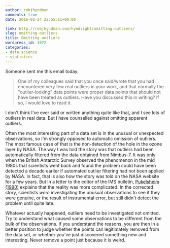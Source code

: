 ```yaml
---
author: robjhyndman
comments: true
date: 2016-02-24 22:55:11+00:00

link: http://robjhyndman.com/hyndsight/omitting-outliers/
slug: omitting-outliers
title: Omitting outliers
wordpress_id: 3672
categories:
- data science
- statistics
---
```


Someone sent me this email today:



>One of my colleagues said that you once said/wrote that you had encountered very few real outliers in your work, and that normally the "outlier-looking" data points were proper data points that should not have been treated as outliers. Have you discussed this in writing? If so, I would love to read it.



I don't think I've ever said or written anything quite like that, and I see lots of outliers in real data. But I have counselled against omitting apparent outliers.

Often the most interesting part of a data set is in the unusual or unexpected observations, so I'm strongly opposed to automatic omission of outliers. The most famous case of that is the non-detection of the hole in the ozone layer by NASA. The way I was told the story was that outliers had been automatically filtered from the data obtained from Nimbus-7. It was only when the British Antarctic Survey observed the phenomenon in the mid 1980s that scientists went back and found the problem could have been detected a decade earlier if automated outlier filtering had not been applied by NASA. In fact, that is also how the story was told on the NASA website for a few years. But in a letter to the editor of the IMS bulletin, [Pukelsheim (1990)](https://www.math.uni-augsburg.de/htdocs/emeriti/pukelsheim/1990c.pdf) explains that the reality was more complicated. In the corrected story, scientists _were_ investigating the unusual observations to see if they were genuine, or the result of instrumental error, but still didn't detect the problem until quite late.

Whatever actually happened, outliers need to be investigated not omitted. Try to understand what caused some observations to be different from the bulk of the observations. If you understand the reasons, you are then in a better position to judge whether the points can legitimately removed from the data set, or whether you've just discovered something new and interesting. Never remove a point just because it is weird.
